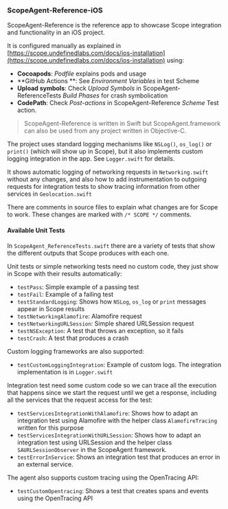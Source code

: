 ### ScopeAgent-Reference-iOS

ScopeAgent-Reference is the reference app to showcase Scope integration and functionality in an iOS project. 

It is configured manually as explained in [https://scope.undefinedlabs.com/docs/ios-installation](https://scope.undefinedlabs.com/docs/ios-installation) using:

- **Cocoapods**: *Podfile* explains pods and usage
- **GitHub Actions **: See *Environment Variables* in test Scheme
- **Upload symbols**: Check *Upload Symbols* in ScopeAgent-ReferenceTests *Build Phases* for crash symbolication
- **CodePath**: Check *Post-actions* in ScopeAgent-Reference *Scheme* Test action.

> ScopeAgent-Reference is written in Swift but ScopeAgent.framework can also be used from any project written in Objective-C.
>

The project uses standard logging mechanisms like `NSLog()`, `os_log()` or `print()` (which will show up in Scope), but it also implements custom logging integration in the app. See `Logger.swift` for details.

It shows automatic logging of networking requests in `Networking.swift` without any changes, and also how to add instrumentation to outgoing requests for integration tests to show tracing information from other services in `Geolocation.swift`

There are comments in source files to explain what changes are for Scope to work. These changes are marked with  `/* SCOPE */` comments.

#### Available Unit Tests

In `ScopeAgent_ReferenceTests.swift` there are a variety of tests that show the different outputs that Scope produces with each one. 

Unit tests or simple networking tests need no custom code, they just show in Scope with their results automatically:

- `testPass`: Simple example of a passing test
- `testFail`: Example of a failing test
- `testStandardLogging`: Shows how `NSLog`, `os_log` or `print` messages appear in Scope results
- `testNetworkingAlamofire`: Alamofire request
- `testNetworkingURLSession`: Simple shared URLSession request
- `testNSException`: A test that throws an exception, so it fails
- `testCrash`: A test that produces a crash

Custom logging frameworks are also supported:

- `testCustomLoggingIntegration`: Example of custom logs. The integration implementation is in `Logger.swift`

Integration test need some custom code so we can trace all the execution that happens since we start the request until we get a response, including all the services that the request access for the test:

- `testServicesIntegrationWithAlamofire`: Shows how to adapt an integration test using Alamofire with the helper class `AlamofireTracing` written for this purpose
- `testServicesIntegrationWithURLSession`: Shows how to adapt an integration test using URLSession and the helper class `SAURLSessionObserver` in the ScopeAgent framework.
- `testErrorInService`: Shows an integration test that produces an error in an external service.

The agent also supports custom tracing using the OpenTracing API:

- `testCustomOpentracing`: Shows a test that creates spans and events using the OpenTracing API

